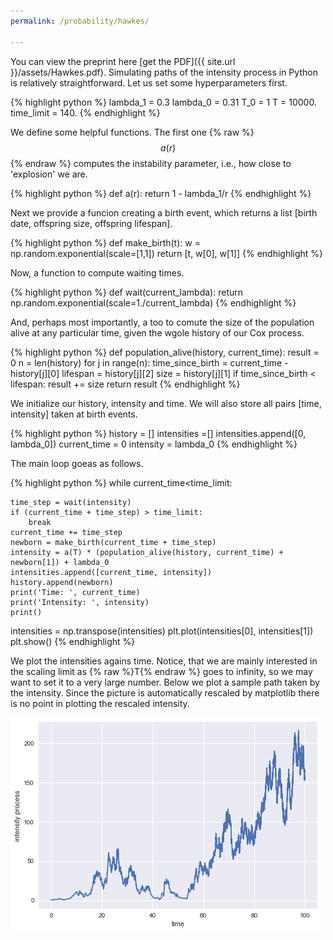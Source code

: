 ```yaml
---
permalink: /probability/hawkes/

---
```


You can view the preprint here [get the PDF]({{ site.url }}/assets/Hawkes.pdf).
Simulating paths of the intensity process in Python is relatively straightforward.
Let us set some hyperparameters first.

{% highlight python %}
lambda_1 = 0.3
lambda_0 = 0.31
T_0 = 1
T = 10000.
time_limit = 140.
{% endhighlight %}

We define some helpful functions. The first one {% raw %}
$$a(r)$$ {% endraw %} computes the instability parameter, i.e., how close to 'explosion'
we are.

{% highlight python %}
def a(r):
    return  1 - lambda_1/r
{% endhighlight %}

Next we provide a funcion creating a birth event, which returns a list [birth date,
offspring size, offspring lifespan].

{% highlight python %}
def make_birth(t):
    w = np.random.exponential(scale=[1,1])
    return [t, w[0], w[1]]
{% endhighlight %}

Now, a function to compute waiting times.

{% highlight python %}
def wait(current_lambda):
    return np.random.exponential(scale=1./current_lambda)
{% endhighlight %}

And, perhaps most importantly, a too to comute the size of the population alive at
any particular time, given the wgole history of our Cox process.

{% highlight python %}
def population_alive(history, current_time):
    result = 0
    n = len(history)
    for j in range(n):
        time_since_birth = current_time - history[j][0]
        lifespan = history[j][2]
        size = history[j][1]
        if time_since_birth < lifespan:
            result += size
    return  result
{% endhighlight %}

We initialize our history, intensity and time. We will also store all pairs [time, intensity]
taken at birth events.

{% highlight python %}
history = []
intensities =[]
intensities.append([0, lambda_0])
current_time = 0
intensity = lambda_0
{% endhighlight %}

The main loop goeas as follows.

{% highlight python %}
while current_time<time_limit:

    time_step = wait(intensity)
    if (current_time + time_step) > time_limit:
        break
    current_time += time_step
    newborn = make_birth(current_time + time_step)
    intensity = a(T) * (population_alive(history, current_time) + newborn[1]) + lambda_0  
    intensities.append([current_time, intensity])
    history.append(newborn)
    print('Time: ', current_time)
    print('Intensity: ', intensity)
    print()

intensities = np.transpose(intensities)
plt.plot(intensities[0], intensities[1])
plt.show()
{% endhighlight %}

We plot the intensities agains time. Notice, that we are mainly interested in
the scaling limit as  {% raw %}T{% endraw %} goes to infinity, so we may want
to set it to a very large number. Below we plot a sample path taken by the
intensity. Since the picture is automatically rescaled by matplotlib there is no point
in plotting the rescaled intensity.

![image tooltip here](/assets/h1_image.png)
















<script type="text/javascript" async
  src="https://cdn.mathjax.org/mathjax/latest/MathJax.js?config=TeX-MML-AM_CHTML">
</script>
